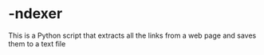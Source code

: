 # -ndexer
This is a Python script that extracts all the links from a web page and saves them to a text file
